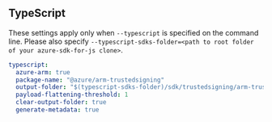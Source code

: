 ## TypeScript

These settings apply only when `--typescript` is specified on the command line.
Please also specify `--typescript-sdks-folder=<path to root folder of your azure-sdk-for-js clone>`.

``` yaml $(typescript)
typescript:
  azure-arm: true
  package-name: "@azure/arm-trustedsigning"
  output-folder: "$(typescript-sdks-folder)/sdk/trustedsigning/arm-trustedsigning"
  payload-flattening-threshold: 1
  clear-output-folder: true
  generate-metadata: true
```